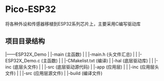 # Pico-ESP32
将各种外设和传感器移植到ESP32系列芯片上，主要采用C编写驱动库


## 项目目录结构
|——ESP32X_Demo
|   |-main  (主函数)
|   |   |-main.h    (头文件汇总)
|   |   |-ESP32X_Demo.c    (主函数)
|   |   |-CMakelist.txt    (编译)
|   |-hal   (底层驱动库)
|   |   |-inc   (底层头文件)
|   |   |-src   (底层驱动源代码)
|   |-app   (应用层)
|   |   |-inc   (应用层头文件)
|   |   |-src   (应用层源文件)
|   |-build    (编译文件)
